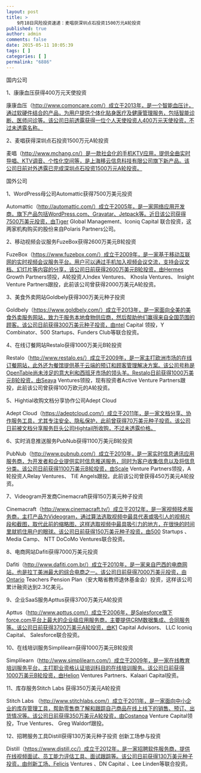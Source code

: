 ```yaml
---
layout: post
title: >
    9月18日风险投资速递：麦唱获深圳点石投资1500万元A轮投资
published: true
author: admin
comments: false
date: 2015-05-11 10:05:39
tags: [ ]
categories: [ ]
permalink: "6886"
---
```



国内公司

1、康康血压获得400万元天使投资

康康血压（http://www.comoncare.com/）成立于2013年，是一个智能血压计，通过软硬件结合的产品，为用户提供个体化贴身医疗及健康管理服务，包括智能诊断、医师问诊等。该公司日前透露获得一位个人天使投资人400万元天使投资，不过未透露名称。

2、麦唱获得深圳点石投资1500万元A轮投资

麦唱（http://www.mchang.cn/）是一款社会化的手机KTV应用，提供全曲实时导唱、KTV调音、个性化空间等，是上海移云信息科技有限公司旗下新产品。该公司日前对外透露已完成深圳点石投资1500万元A轮投资。

国外公司

1、WordPress母公司Automattic获得7500万美元投资

Automattic（http://automattic.com/）成立于2005年，是一家网络应用开发商，旗下产品包括WordPress.com、Gravatar、Jetpack等。近日该公司获得7500万美元投资，由Tiger Global Management、Iconiq Capital 联合投资，这两家机构购买的股份来自Polaris Partners公司。

2、移动视频会议服务FuzeBox获得2600万美元B轮投资

FuzeBox（https://www.fuzebox.com/）成立于2009年，是一家基于移动互联网的实时视频会议服务平台。用户可以通过手机加入视频会议交流，支持会议文档、幻灯片等内容的分享，该公司日前获得2600万美元B轮投资，由Hermes Growth Partners领投，A轮投资人Index Ventures、 Khosla Ventures、 Insight Venture Partners跟投，此前该公司曾获得2000万美元A轮投资。

3、美食外卖网站Goldbely获得300万美元种子投资

Goldbely（https://www.goldbely.com/）成立于2013年，是一家面向全美的美食外卖服务网站，致力于服务本地食物供应商，然后帮助他们赢得来自全国范围的顾客。该公司日前获得300万美元种子投资，由ntel Capital 领投，Y Combinator、500 Startups、Funders Club等联合投资。

4、在线订餐网站Restalo获得1000万美元B轮投资

Restalo（http://www.restalo.es/）成立于2009年，是一家主打欧洲市场的在线订餐网站，此外还为餐馆提供基于云端的预订和顾客管理解决方案。该公司号称是OpenTable尚未涉足的意大利和西班牙市场的领头羊。Restalo日前获得1000万美元B轮投资，由Seaya Ventures领投，现有投资者Active Venture Partners跟投，此前该公司曾获得100万欧元的A轮投资。

5、Hightial收购文档分享协作公司Adept Cloud

Adept Cloud（https://adeptcloud.com/）成立于2011年，是一家文档分享、协作服务工具，尤其专注安全、隐私保护，此前曾获得70万美元种子投资。该公司日前被文档分享服务巨头公司Hightail所收购，不过未透露价格。

6、实时消息推送服务PubNub获得1100万美元B轮投资

PubNub（http://www.pubnub.com/）成立于2010年，是一家实时信息通讯应用服务商，为开发者和企业提供实时信息推送服务，同时为客户收集信息以及将信息分类。该公司日前获得1100万美元B轮投资，由Scale Venture Partners领投，A轮投资人Relay Ventures、 TiE Angels跟投。此前该公司曾获得450万美元A轮投资。

7、Videogram开发商Cinemacraft获得150万美元种子投资

Cinemacraft（http://www.cinemacraft.tv/）成立于2012年，是一家视频技术服务商，主打产品为Videogram，通过算法选取视频中最具代表或吸引人的视频片段和截图，取代此前的缩略图，这样选取视频中最具吸引力的地方，在很快的时间里就抓住用户的眼球。该公司日前获得150万美元种子投资，由500 Startups 、Media Camp、 NTT DoCoMo Ventures联合投资。

8、电商网站Dafiti获得7000万美元投资

Dafiti（http://www.dafiti.com.br/）成立于2010年，是一家来自巴西的电商网站，也是拉丁美洲最大的综合电商之一。该公司日前获得7000万美元投资，由Ontario Teachers Pension Plan（安大略省教师退休基金会）投资，这样该公司累计融资达到2.3亿美元。

9、企业SaaS服务Apttus获得3700万美元A轮投资

Apttus（http://www.apttus.com/）成立于2006年，是Salesforce旗下force.com平台上最大的企业级应用服务商，主要提供CRM数据集成、合同服务等。该公司日前获得3700万美元A轮投资，由K1 Capital Advisors、 LLC Iconiq Capital、 Salesforce联合投资。

10、在线培训服务Simplilearn获得1000万美元B轮投资

Simplilearn（http://www.simplilearn.com/）成立于2009年，是一家在线教育培训服务平台，主打职业资格认证培训科目的在线培训服务。该公司日前获得1000万美元B轮投资，由Helion Ventures Partners、Kalaari Capital投资。

11、库存服务Stitch Labs 获得350万美元A轮投资

Stitch Labs （http://www.stitchlabs.com/）成立于2011年，是一家面向中小企业的库存管理工具，帮助零售商了解和跟踪自己商品在线上线下的销售、预订、出货情况等。该公司日前获得350万美元A轮投资，由Costanoa Venture Capital领投，True Ventures、 Greg Waldorf跟投。

12、招聘服务工具Distill获得130万美元种子投资 创新工场参与投资

Distill（https://www.distill.cc/）成立于2012年，是一家招聘软件服务商，提供在线视频面试、员工能力评估工具、面试跟踪等。该公司日前获得130万美元种子投资，由创新工场、Felicis Ventures 、DN Capital 、Lee Linden等联合投资。